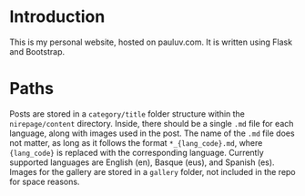 # Introduction
This is my personal website, hosted on pauluv.com. It is written using Flask and Bootstrap.

# Paths
Posts are stored in a <code>category/title</code> folder structure within the <code>nirepage/content</code> directory. Inside, there should be a single <code>.md</code> file for each language, along with images used in the post. The name of the <code>.md</code> file does not matter, as long as it follows the format <code>*_{lang_code}.md</code>, where <code>{lang_code}</code> is replaced with the corresponding language. Currently supported languages are English (en), Basque (eus), and Spanish (es).
Images for the gallery are stored in a <code>gallery</code> folder, not included in the repo for space reasons.
